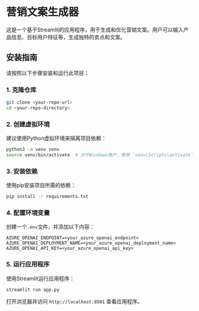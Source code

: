 # 营销文案生成器

这是一个基于Streamlit的应用程序，用于生成和优化营销文案。用户可以输入产品信息、目标用户特征等，生成独特的卖点和文案。

## 安装指南

请按照以下步骤安装和运行此项目：

### 1. 克隆仓库

```bash
git clone <your-repo-url>
cd <your-repo-directory>
```

### 2. 创建虚拟环境

建议使用Python虚拟环境来隔离项目依赖：

```bash
python3 -m venv venv
source venv/bin/activate  # 对于Windows用户，使用 `venv\Scripts\activate`
```

### 3. 安装依赖

使用pip安装项目所需的依赖：

```bash
pip install -r requirements.txt
```

### 4. 配置环境变量

创建一个`.env`文件，并添加以下内容：

```plaintext
AZURE_OPENAI_ENDPOINT=<your_azure_openai_endpoint>
AZURE_OPENAI_DEPLOYMENT_NAME=<your_azure_openai_deployment_name>
AZURE_OPENAI_API_KEY=<your_azure_openai_api_key>
```

### 5. 运行应用程序

使用Streamlit运行应用程序：

```bash
streamlit run app.py
```

打开浏览器并访问 `http://localhost:8501` 查看应用程序。
